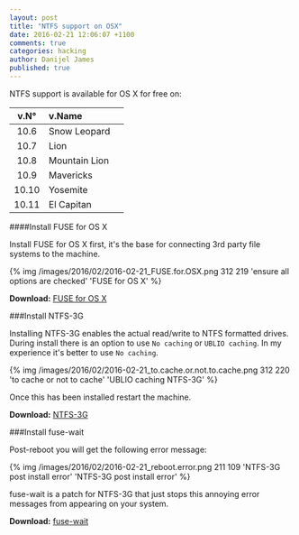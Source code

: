 ```yaml
---
layout: post
title: "NTFS support on OSX"
date: 2016-02-21 12:06:07 +1100
comments: true
categories: hacking
author: Danijel James
published: true
---
```

NTFS support is available for OS X for free on:

|v.N°|v.Name| |
|:---:|:---|:---:|
|10.6|Snow Leopard|<font color="green"><i class="fa fa-check"></i></font>|
|10.7|Lion|<font color="green"><i class="fa fa-check"></i></font>|
|10.8|Mountain Lion|<font color="green"><i class="fa fa-check"></i></font>|
|10.9|Mavericks|<font color="green"><i class="fa fa-check"></i></font>|
|10.10|Yosemite|<font color="green"><i class="fa fa-check"></i></font>|
|10.11|El Capitan|<font color="green"><i class="fa fa-check"></i></font>|

####Install FUSE for OS X

Install FUSE for OS X first, it's the base for connecting 3rd party file systems to the machine.

{% img /images/2016/02/2016-02-21_FUSE.for.OSX.png 312 219 'ensure all options are checked' 'FUSE for OS X' %}

**Download:** <a href="http://osxfuse.github.io/">FUSE for OS X</a>

###Install NTFS-3G

Installing NTFS-3G enables the actual read/write to NTFS formatted drives. During install there is an option to use `No caching` or `UBLIO caching`. In my experience it's better to use `No caching`.

{% img /images/2016/02/2016-02-21_to.cache.or.not.to.cache.png 312 220 'to cache or not to cache' 'UBLIO caching NTFS-3G' %}

Once this has been installed restart the machine.

**Download:** <a href="http://macntfs-3g.blogspot.com/2010/10/ntfs-3g-for-mac-os-x-2010102.html">NTFS-3G</a>

###Install fuse-wait

Post-reboot you will get the following error message:

{% img /images/2016/02/2016-02-21_reboot.error.png 211 109 'NTFS-3G post install error' 'NTFS-3G post install error' %}

fuse-wait is a patch for NTFS-3G that just stops this annoying error messages from appearing on your system.

**Download:** <a href="https://github.com/bfleischer/fuse_wait/downloads">fuse-wait</a>
